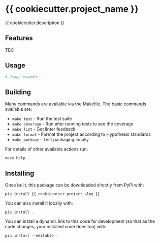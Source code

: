{{ cookiecutter.project_name }}
===============================

{{ cookiecutter.description }}

Features
--------

TBC

Usage
-----

```python
# Usage example
```

Building
--------

Many commands are available via the Makefile. The basic commands available are:

 * `make test` - Run the test suite
 * `make coverage` - Run after running tests to see the coverage
 * `make lint` - Get linter feedback
 * `make format` - Format the project according to Hypothesis standards
 * `make package` - Test packaging locally

For details of other available actions run:

    make help

Installing
----------

Once built, this package can be downloaded directly from PyPi with:

    pip install {{ cookiecutter.project_slug }}
    
You can also install it locally with:

    pip install .
    
You can install a dynamic link to this code for development (so that as the
code changes, your installed code does too) with:

    pip install --editable .
